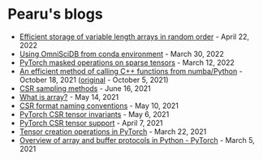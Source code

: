 # Pearu's blogs

- [Efficient storage of variable length arrays in random order](variable_length_arrays.md) - April 22, 2022
- [Using OmniSciDB from conda environment](using_omniscidb_conda.md) - March 30, 2022
- [PyTorch masked operations on sparse tensors](masked_ops_and_sparse_tensors.md) - March 12, 2022
- [An efficient method of calling C++ functions from numba/Python](https://labs.quansight.org/blog/2021/10/cxx-numba-interoperability/) - October 18, 2021 ([original](cxx_numba_interoperability.md) - October 5, 2021)
- [CSR sampling methods](csr_sampling.md) - June 16, 2021
- [What is array?](what_is_array.md) - May 14, 2021
- [CSR format naming conventions](csr_naming_conventions.md) - May 10, 2021
- [PyTorch CSR tensor invariants](csr_tensor_invariants.md) - May 6, 2021
- [PyTorch CSR tensor support](csr_tensor_support.md) - April 7, 2021
- [Tensor creation operations in PyTorch](tensor_creation_operations.md) - March 22, 2021
- [Overview of array and buffer protocols in Python - PyTorch](array_interface_pytorch.md) - March 5, 2021

